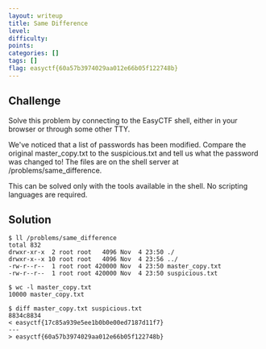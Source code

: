 ```yaml
---
layout: writeup
title: Same Difference
level: 
difficulty: 
points: 
categories: []
tags: []
flag: easyctf{60a57b3974029aa012e66b05f122748b}
---
```

## Challenge

Solve this problem by connecting to the EasyCTF shell, either in your
browser or through some other TTY.

We've noticed that a list of passwords has been modified. Compare the
original master\_copy.txt to the suspicious.txt and tell us what the
password was changed to! The files are on the shell server at
/problems/same\_difference.

This can be solved only with the tools available in the shell. No
scripting languages are required.

## Solution

    $ ll /problems/same_difference
    total 832
    drwxr-xr-x  2 root root   4096 Nov  4 23:50 ./
    drwxr-x--x 10 root root   4096 Nov  4 23:56 ../
    -rw-r--r--  1 root root 420000 Nov  4 23:50 master_copy.txt
    -rw-r--r--  1 root root 420000 Nov  4 23:50 suspicious.txt
    
    $ wc -l master_copy.txt
    10000 master_copy.txt
    
    $ diff master_copy.txt suspicious.txt
    8834c8834
    < easyctf{17c85a939e5ee1b0b0e00ed7187d11f7}
    ---
    > easyctf{60a57b3974029aa012e66b05f122748b}

